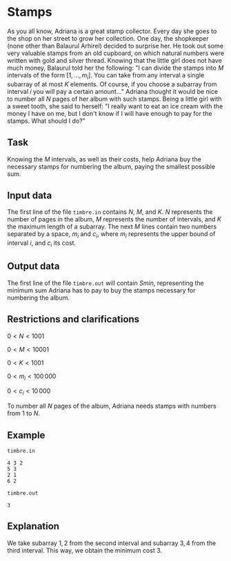 # Stamps

As you all know, Adriana is a great stamp collector. Every day she goes to the shop on her street to grow her collection. One day, the shopkeeper (none other than Balaurul Arhirel) decided to surprise her. He took out some very valuable stamps from an old cupboard, on which natural numbers were written with gold and silver thread. Knowing that the little girl does not have much money, Balaurul told her the following: "I can divide the stamps into $M$ intervals of the form $[1, \dots, m_i]$. You can take from any interval a single subarray of at most $K$ elements. Of course, if you choose a subarray from interval $i$ you will pay a certain amount..." Adriana thought it would be nice to number all $N$ pages of her album with such stamps. Being a little girl with a sweet tooth, she said to herself: "I really want to eat an ice cream with the money I have on me, but I don't know if I will have enough to pay for the stamps. What should I do?"

## Task

Knowing the $M$ intervals, as well as their costs, help Adriana buy the necessary stamps for numbering the album, paying the smallest possible sum.

## Input data

The first line of the file `timbre.in` contains $N$, $M$, and $K$. $N$ represents the number of pages in the album, $M$ represents the number of intervals, and $K$ the maximum length of a subarray. The next $M$ lines contain two numbers separated by a space, $m_i$ and $c_i$, where $m_i$ represents the upper bound of interval $i$, and $c_i$ its cost.

## Output data

The first line of the file `timbre.out` will contain $Smin$, representing the minimum sum Adriana has to pay to buy the stamps necessary for numbering the album.

## Restrictions and clarifications

$0 < N < 1001$

$0 < M < 10001$

$0 < K < 1001$

$0 < m_i < 100\,000$

$0 < c_i < 10\,000$

To number all $N$ pages of the album, Adriana needs stamps with numbers from $1$ to $N$.

## Example

`timbre.in`
```
4 3 2
5 3
2 1
6 2
```

`timbre.out`
```
3
```

## Explanation

We take subarray ${1, 2}$ from the second interval and subarray ${3, 4}$ from the third interval. This way, we obtain the minimum cost $3$.